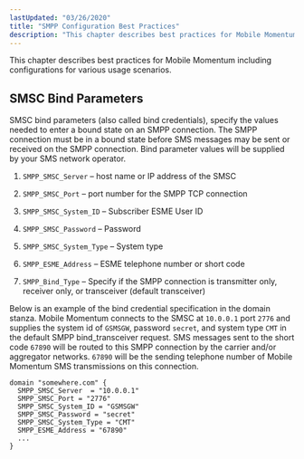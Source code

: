 ```yaml
---
lastUpdated: "03/26/2020"
title: "SMPP Configuration Best Practices"
description: "This chapter describes best practices for Mobile Momentum including configurations for various usage scenarios SMSC bind parameters also called bind credentials specify the values needed to enter a bound state on an SMPP connection The SMPP connection must be in a bound state before SMS messages may be sent or..."
---
```



This chapter describes best practices for Mobile Momentum including configurations for various usage scenarios.

## <a name="mobility.best.practices.bind.params"></a> SMSC Bind Parameters

SMSC bind parameters (also called bind credentials), specify the values needed to enter a bound state on an SMPP connection. The SMPP connection must be in a bound state before SMS messages may be sent or received on the SMPP connection. Bind parameter values will be supplied by your SMS network operator.

1.  `SMPP_SMSC_Server` – host name or IP address of the SMSC

2.  `SMPP_SMSC_Port` – port number for the SMPP TCP connection

3.  `SMPP_SMSC_System_ID` – Subscriber ESME User ID

4.  `SMPP_SMSC_Password` – Password

5.  `SMPP_SMSC_System_Type` – System type

6.  `SMPP_ESME_Address` – ESME telephone number or short code

7.  `SMPP_Bind_Type` – Specify if the SMPP connection is transmitter only, receiver only, or transceiver (default transceiver)

Below is an example of the bind credential specification in the domain stanza. Mobile Momentum connects to the SMSC at `10.0.0.1` port `2776` and supplies the system id of `GSMSGW`, password `secret`, and system type `CMT` in the default SMPP bind_transceiver request. SMS messages sent to the short code `67890` will be routed to this SMPP connection by the carrier and/or aggregator networks. `67890` will be the sending telephone number of Mobile Momentum SMS transmissions on this connection.

```
domain "somewhere.com" {
  SMPP_SMSC_Server  = "10.0.0.1"
  SMPP_SMSC_Port = "2776"
  SMPP_SMSC_System_ID = "GSMSGW"
  SMPP_SMSC_Password = "secret"
  SMPP_SMSC_System_Type = "CMT"
  SMPP_ESME_Address = "67890"
  ...
}
```